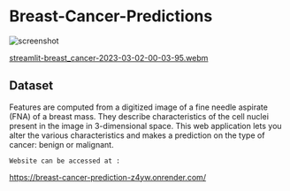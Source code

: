 # Breast-Cancer-Predictions

![screenshot](https://user-images.githubusercontent.com/115895428/222335186-0f29c2c5-140e-409d-834b-0f1a42b9aac3.png)

[streamlit-breast_cancer-2023-03-02-00-03-95.webm](https://user-images.githubusercontent.com/115895428/222337854-29117892-8f55-4bc7-95cb-a9c376af3611.webm)


## Dataset

Features are computed from a digitized image of a fine needle aspirate (FNA) of a breast mass. They describe characteristics of the cell nuclei present in the image in 3-dimensional space. This web application lets you alter the various characteristics and makes a prediction on the type of cancer: benign or malignant. 

    Website can be accessed at :
https://breast-cancer-prediction-z4yw.onrender.com/

